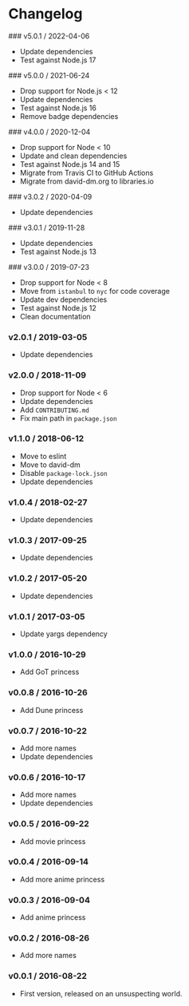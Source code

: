 Changelog
=========

### v5.0.1 / 2022-04-06

  - Update dependencies
  - Test against Node.js 17

### v5.0.0 / 2021-06-24

  - Drop support for Node.js < 12
  - Update dependencies
  - Test against Node.js 16
  - Remove badge dependencies

### v4.0.0 / 2020-12-04

  - Drop support for Node < 10
  - Update and clean dependencies
  - Test against Node.js 14 and 15
  - Migrate from Travis CI to GitHub Actions
  - Migrate from david-dm.org to libraries.io

### v3.0.2 / 2020-04-09

  - Update dependencies

### v3.0.1 / 2019-11-28

  - Update dependencies
  - Test against Node.js 13

### v3.0.0 / 2019-07-23

  - Drop support for Node < 8
  - Move from `istanbul` to `nyc` for code coverage
  - Update dev dependencies
  - Test against Node.js 12
  - Clean documentation

### v2.0.1 / 2019-03-05

  - Update dependencies

### v2.0.0 / 2018-11-09

  - Drop support for Node < 6
  - Update dependencies
  - Add `CONTRIBUTING.md`
  - Fix main path in `package.json`

### v1.1.0 / 2018-06-12

  - Move to eslint
  - Move to david-dm
  - Disable `package-lock.json`
  - Update dependencies

### v1.0.4 / 2018-02-27

  - Update dependencies

### v1.0.3 / 2017-09-25

  - Update dependencies

### v1.0.2 / 2017-05-20

  - Update dependencies

### v1.0.1 / 2017-03-05

  - Update yargs dependency

### v1.0.0 / 2016-10-29

  - Add GoT princess

### v0.0.8 / 2016-10-26

  - Add Dune princess

### v0.0.7 / 2016-10-22

  - Add more names
  - Update dependencies

### v0.0.6 / 2016-10-17

  - Add more names
  - Update dependencies

### v0.0.5 / 2016-09-22

  - Add movie princess

### v0.0.4 / 2016-09-14

  - Add more anime princess

### v0.0.3 / 2016-09-04

  - Add anime princess

### v0.0.2 / 2016-08-26

  - Add more names

### v0.0.1 / 2016-08-22

  - First version, released on an unsuspecting world.
